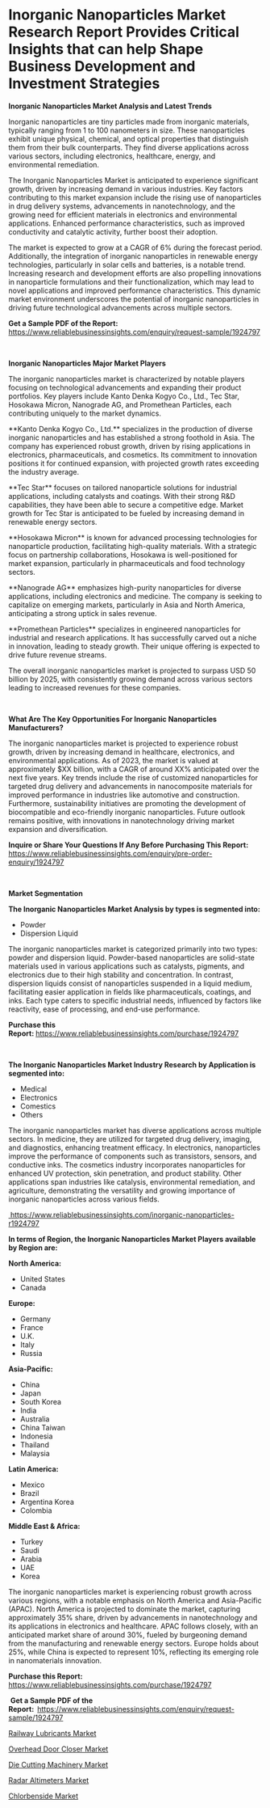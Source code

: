 <p><h1>Inorganic Nanoparticles Market Research Report Provides Critical Insights that can help Shape Business Development and Investment Strategies</h1></p><p><strong>Inorganic Nanoparticles Market Analysis and Latest Trends</strong></p>
<p><p>Inorganic nanoparticles are tiny particles made from inorganic materials, typically ranging from 1 to 100 nanometers in size. These nanoparticles exhibit unique physical, chemical, and optical properties that distinguish them from their bulk counterparts. They find diverse applications across various sectors, including electronics, healthcare, energy, and environmental remediation.</p><p>The Inorganic Nanoparticles Market is anticipated to experience significant growth, driven by increasing demand in various industries. Key factors contributing to this market expansion include the rising use of nanoparticles in drug delivery systems, advancements in nanotechnology, and the growing need for efficient materials in electronics and environmental applications. Enhanced performance characteristics, such as improved conductivity and catalytic activity, further boost their adoption.</p><p>The market is expected to grow at a CAGR of 6% during the forecast period. Additionally, the integration of inorganic nanoparticles in renewable energy technologies, particularly in solar cells and batteries, is a notable trend. Increasing research and development efforts are also propelling innovations in nanoparticle formulations and their functionalization, which may lead to novel applications and improved performance characteristics. This dynamic market environment underscores the potential of inorganic nanoparticles in driving future technological advancements across multiple sectors.</p></p>
<p><strong>Get a Sample PDF of the Report:&nbsp;</strong> <a href="https://www.reliablebusinessinsights.com/enquiry/request-sample/1924797?utm_campaign=1554&utm_medium=2&utm_source=Github&utm_content=ia&utm_term=24102024&utm_id=inorganic-nanoparticles">https://www.reliablebusinessinsights.com/enquiry/request-sample/1924797</a></p>
<p>&nbsp;</p>
<p><strong>Inorganic Nanoparticles Major Market Players</strong></p>
<p><p>The inorganic nanoparticles market is characterized by notable players focusing on technological advancements and expanding their product portfolios. Key players include Kanto Denka Kogyo Co., Ltd., Tec Star, Hosokawa Micron, Nanograde AG, and Promethean Particles, each contributing uniquely to the market dynamics.</p><p>**Kanto Denka Kogyo Co., Ltd.** specializes in the production of diverse inorganic nanoparticles and has established a strong foothold in Asia. The company has experienced robust growth, driven by rising applications in electronics, pharmaceuticals, and cosmetics. Its commitment to innovation positions it for continued expansion, with projected growth rates exceeding the industry average.</p><p>**Tec Star** focuses on tailored nanoparticle solutions for industrial applications, including catalysts and coatings. With their strong R&D capabilities, they have been able to secure a competitive edge. Market growth for Tec Star is anticipated to be fueled by increasing demand in renewable energy sectors.</p><p>**Hosokawa Micron** is known for advanced processing technologies for nanoparticle production, facilitating high-quality materials. With a strategic focus on partnership collaborations, Hosokawa is well-positioned for market expansion, particularly in pharmaceuticals and food technology sectors.</p><p>**Nanograde AG** emphasizes high-purity nanoparticles for diverse applications, including electronics and medicine. The company is seeking to capitalize on emerging markets, particularly in Asia and North America, anticipating a strong uptick in sales revenue.</p><p>**Promethean Particles** specializes in engineered nanoparticles for industrial and research applications. It has successfully carved out a niche in innovation, leading to steady growth. Their unique offering is expected to drive future revenue streams.</p><p>The overall inorganic nanoparticles market is projected to surpass USD 50 billion by 2025, with consistently growing demand across various sectors leading to increased revenues for these companies.</p></p>
<p>&nbsp;</p>
<p><strong>What Are The Key Opportunities For Inorganic Nanoparticles Manufacturers?</strong></p>
<p><p>The inorganic nanoparticles market is projected to experience robust growth, driven by increasing demand in healthcare, electronics, and environmental applications. As of 2023, the market is valued at approximately $XX billion, with a CAGR of around XX% anticipated over the next five years. Key trends include the rise of customized nanoparticles for targeted drug delivery and advancements in nanocomposite materials for improved performance in industries like automotive and construction. Furthermore, sustainability initiatives are promoting the development of biocompatible and eco-friendly inorganic nanoparticles. Future outlook remains positive, with innovations in nanotechnology driving market expansion and diversification.</p></p>
<p><strong>Inquire or Share Your Questions If Any Before Purchasing This Report:</strong> <a href="https://www.reliablebusinessinsights.com/enquiry/pre-order-enquiry/1924797?utm_campaign=1554&utm_medium=2&utm_source=Github&utm_content=ia&utm_term=24102024&utm_id=inorganic-nanoparticles">https://www.reliablebusinessinsights.com/enquiry/pre-order-enquiry/1924797</a></p>
<p>&nbsp;</p>
<p><strong>Market Segmentation</strong></p>
<p><strong>The Inorganic Nanoparticles Market Analysis by types is segmented into:</strong></p>
<p><ul><li>Powder</li><li>Dispersion Liquid</li></ul></p>
<p><p>The inorganic nanoparticles market is categorized primarily into two types: powder and dispersion liquid. Powder-based nanoparticles are solid-state materials used in various applications such as catalysts, pigments, and electronics due to their high stability and concentration. In contrast, dispersion liquids consist of nanoparticles suspended in a liquid medium, facilitating easier application in fields like pharmaceuticals, coatings, and inks. Each type caters to specific industrial needs, influenced by factors like reactivity, ease of processing, and end-use performance.</p></p>
<p><strong>Purchase this Report:&nbsp;</strong><a href="https://www.reliablebusinessinsights.com/purchase/1924797?utm_campaign=1554&utm_medium=2&utm_source=Github&utm_content=ia&utm_term=24102024&utm_id=inorganic-nanoparticles">https://www.reliablebusinessinsights.com/purchase/1924797</a></p>
<p>&nbsp;</p>
<p><strong>The Inorganic Nanoparticles Market Industry Research by Application is segmented into:</strong></p>
<p><ul><li>Medical</li><li>Electronics</li><li>Comestics</li><li>Others</li></ul></p>
<p><p>The inorganic nanoparticles market has diverse applications across multiple sectors. In medicine, they are utilized for targeted drug delivery, imaging, and diagnostics, enhancing treatment efficacy. In electronics, nanoparticles improve the performance of components such as transistors, sensors, and conductive inks. The cosmetics industry incorporates nanoparticles for enhanced UV protection, skin penetration, and product stability. Other applications span industries like catalysis, environmental remediation, and agriculture, demonstrating the versatility and growing importance of inorganic nanoparticles across various fields.</p></p>
<p><a href="https://www.reliablebusinessinsights.com/inorganic-nanoparticles-r1924797?utm_campaign=1554&utm_medium=2&utm_source=Github&utm_content=ia&utm_term=24102024&utm_id=inorganic-nanoparticles">&nbsp;https://www.reliablebusinessinsights.com/inorganic-nanoparticles-r1924797</a></p>
<p><strong>In terms of Region, the Inorganic Nanoparticles Market Players available by Region are:</strong></p>
<p>
    <p> <strong> North America: </strong>
        <ul>
            <li>United States</li>
            <li>Canada</li>
        </ul>
        </p> 
    <p> <strong> Europe: </strong>
        <ul>
            <li>Germany</li>
            <li>France</li>
            <li>U.K.</li>
            <li>Italy</li>
            <li>Russia</li>
        </ul>
        </p> 
    <p> <strong> Asia-Pacific: </strong>
        <ul>
            <li>China</li>
            <li>Japan</li>
            <li>South Korea</li>
            <li>India</li>
            <li>Australia</li>
            <li>China Taiwan</li>
            <li>Indonesia</li>
            <li>Thailand</li>
            <li>Malaysia</li>
        </ul>
        </p> 
    <p> <strong> Latin America: </strong>
        <ul>
            <li>Mexico</li>
            <li>Brazil</li>
            <li>Argentina Korea</li>
            <li>Colombia</li>
        </ul>
        </p> 
    <p> <strong> Middle East & Africa: </strong>
        <ul>
            <li>Turkey</li>
            <li>Saudi</li>
            <li>Arabia</li>
            <li>UAE</li>
            <li>Korea</li>
        </ul>
    </p>
    </p>
<p><p>The inorganic nanoparticles market is experiencing robust growth across various regions, with a notable emphasis on North America and Asia-Pacific (APAC). North America is projected to dominate the market, capturing approximately 35% share, driven by advancements in nanotechnology and its applications in electronics and healthcare. APAC follows closely, with an anticipated market share of around 30%, fueled by burgeoning demand from the manufacturing and renewable energy sectors. Europe holds about 25%, while China is expected to represent 10%, reflecting its emerging role in nanomaterials innovation.</p></p>
<p><strong>Purchase this Report: </strong><a href="https://www.reliablebusinessinsights.com/purchase/1924797?utm_campaign=1554&utm_medium=2&utm_source=Github&utm_content=ia&utm_term=24102024&utm_id=inorganic-nanoparticles">https://www.reliablebusinessinsights.com/purchase/1924797</a></p>
<p>&nbsp;<strong>Get a Sample PDF of the Report:&nbsp;&nbsp;</strong><a href="https://www.reliablebusinessinsights.com/enquiry/request-sample/1924797?utm_campaign=1554&utm_medium=2&utm_source=Github&utm_content=ia&utm_term=24102024&utm_id=inorganic-nanoparticles">https://www.reliablebusinessinsights.com/enquiry/request-sample/1924797</a></p>
<p><strong></strong></p>
<p><p><a href="https://medium.com/@ottolineki0zc/railway-lubricants-market-2024-2031-industry-insights-and-investment-opportunities-59a33cff0a65?utm_campaign=1554&utm_medium=2&utm_source=Github&utm_content=ia&utm_term=24102024&utm_id=inorganic-nanoparticles">Railway Lubricants Market</a></p><p><a href="https://medium.com/@elseludvikoh/global-overhead-door-closer-market-analysis-key-market-trends-and-future-projections-2024-2031-a4dd5ba7c33b?utm_campaign=1554&utm_medium=2&utm_source=Github&utm_content=ia&utm_term=24102024&utm_id=inorganic-nanoparticles">Overhead Door Closer Market</a></p><p><a href="https://issuu.com/reportprime-2/docs/die-cutting-machinery-market-size-2_f38ac036e1b8c8?utm_campaign=1554&utm_medium=2&utm_source=Github&utm_content=ia&utm_term=24102024&utm_id=inorganic-nanoparticles">Die Cutting Machinery Market</a></p><p><a href="https://issuu.com/reportprime-2/docs/radar-altimeters-market-size-2030.p_24c3cfcbf1952e?utm_campaign=1554&utm_medium=2&utm_source=Github&utm_content=ia&utm_term=24102024&utm_id=inorganic-nanoparticles">Radar Altimeters Market</a></p><p><a href="https://github.com/denishaucarn/Market-Research-Report-List-1/blob/main/chlorbenside-market.md?utm_campaign=1554&utm_medium=2&utm_source=Github&utm_content=ia&utm_term=24102024&utm_id=inorganic-nanoparticles">Chlorbenside Market</a></p></p>
